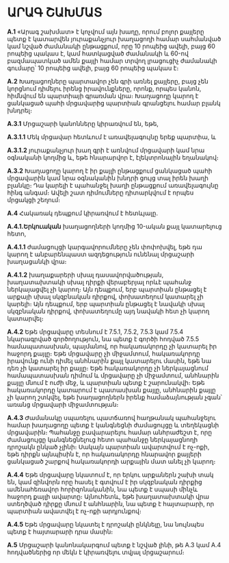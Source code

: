 ԱՐԱԳ ՇԱԽՄԱՏ
===========

**А.1** «Արագ շախմատ» է կոչվում այն խաղը, որում բոլոր քայլերը պետք է կատարվեն յուրաքանչյուր խաղացողի համար սահմանված կամ նշված ժամանակի ընթացքում, որը 10 րոպեից ավելի, բայց 60 րոպեից պակաս է, կամ հատկացված ժամանակի և 60-ով բազմապատկած ամեն քայլի համար տրվող լրացուցիչ ժամանակի գումարը՝ 10 րոպեից ավելի, բայց 60 րոպեից պակաս է։

**А.2** Խաղացողները պարտավոր չեն գրի առնել քայլերը, բայց չեն կորցնում դիմելու իրենց իրավունքները, որոնք, որպես կանոն, հիմնվում են պարտիայի գրառման վրա։ Խաղացողը կարող է ցանկացած պահի մրցավարից պարտիան գրանցելու համար բլանկ խնդրել։

**А.3.1** Մրցաշարի կանոնները կիրառվում են, եթե,

**А.3.1.1** Մեկ մրցավար հետևում է առավելագույնը երեք պարտիա, և

**А.3.1.2** յուրաքանչյուր խաղ գրի է առնվում մրցավարի կամ նրա օգնականի կողմից և, եթե հնարարվոր է, էլեկտրոնային եղանակով։

**А.3.2** Խաղացողը կարող է իր քայլի ընթացքում ցանկացած պահի մրցավարին կամ նրա օգնականին խնդրի ցույց տալ իրեն խաղի բլանկը։ Դա կարելի է պահանջել խաղի ընթացքում առավելագույնը հինգ անգամ։ Ավելի շատ դիմումները դիտարկվում է որպես մրցակցի շեղում։

**А.4** Հակառակ դեպքում կիրառվում է հետևյալը․

**А.4.1.Երկուական** խաղացողների կողմից 10-ական քայլ կատարելուց հետո,

**А.4.1.1** ժամացույցի կարգավորումները չեն փոփոխվել, եթե դա կարող է անբարենպաստ ազդեցություն ունենալ մրցաշարի խաղացանկի վրա։

**А.4.1.2** խաղաքարերի սխալ դասավորվածության, խաղատախտակի սխալ դիրքի վերաբերյալ որևէ պահանջ ներկայացվել չի կարող։ Այն դեպքում, երբ պարտիան ընթացել է արքայի սխալ սկզբնական դիրքով, փոխատեղում կատարել չի կարելի։ Այն դեպքում, երբ պարտիան ընթացել է նավակի սխալ սկզբնական դիրքով, փոխատեղումը այդ նավակի հետ չի կարող կատարվել։

**А.4.2** Եթե մրցավարը տեսնում է 7.5.1, 7.5.2, 7.5.3 կամ 7.5.4 նկարագրված գործողություն, նա պետք է գործի հոդված 7.5.5 համապատասխան, պայմանով, որ հակառակորդը չի կատարել իր հաջորդ քայլը։ Եթե մրցավարը չի միջամտում, հակառակորդը իրավունք ունի դիմել անհնարին քայլ կատարելու մասին, եթե նա դեռ չի կատարել իր քայլը։ Եթե հակառակորդը չի ներկայացնում համապատասխան դիմում և մրցավարը չի միջամտում, անհնարին քայլը մնում է ուժի մեջ, և պարտիան պետք է շարունակվի։ Եթե հակառակորդը կատարում է պատասխան քայլը, անհնարին քայլը չի կարող շտկվել, եթե խաղացողներն իրենք համաձայնության չգան՝ առանց մրցավարի միջամտության։

**А.4.3** Ժամանակը սպառելու պատճառով հաղթանակ պահանջելու համար խաղացողը պետք է կանգնեցնի ժամացույցը և տեղեկացնի մրցավարին։ Պահանջը բավարարելու համար անհրաժեշտ է, որը ժամացույցը կանգնեցնելուց հետո պահանջը ներկայացնողի դրոշակն ընկած չլինի։ Սակայն պարտիան ավարտվում է ոչ-ոքի, եթե դիրքն այնպիսին է, որ հակառակորդը հնարավոր քայլերի ցանկացած շարքով հակառակորդի արքային մատ անել չի կարող։

**А.4.4** Եթե մրցավարը նկատում է, որ երկու արքաներն շախի տակ են, կամ զինվորն որը հասել է գտվում է իր սկզբնական դիրքից ամենահեռավոր հորիզոնականին, նա պետք է սպասի մինչև հաջորդ քայլի ավարտը։ Այնուհետև, եթե խաղատախտակի վրա ստեղծված դիրքը մնում է անհնարին, նա պետք է հայտարարի, որ պարտիան ավատվել է ոչ-ոքի արդյունքով։

**А.4.5** Եթե մրցավարը նկատել է դրոշակի ընկնելը, նա նույնպես պետք է հայտարարի դրա մասին։

**А.5** Մրցաշարի կանոնակարգում պետք է նշված լինի, թե А.3 կամ А.4 հոդվածներից որ մեկն է կիրառվելու տվյալ մրցաշարում։